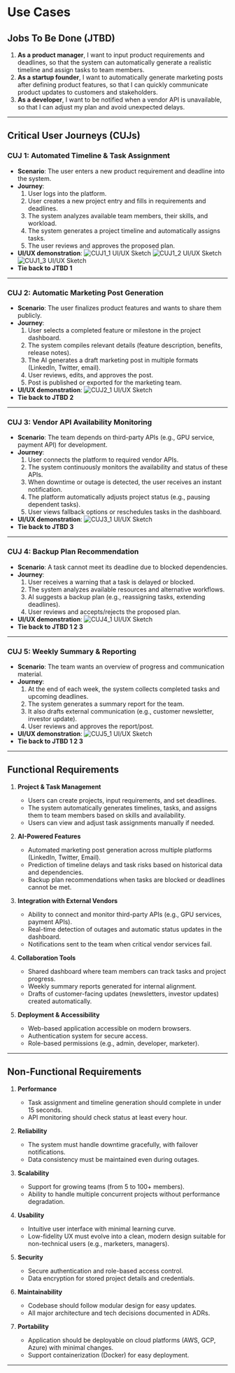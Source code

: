 # Use Cases

## Jobs To Be Done (JTBD)

1. **As a product manager**, I want to input product requirements and deadlines, so that the system can automatically generate a realistic timeline and assign tasks to team members.  
2. **As a startup founder**, I want to automatically generate marketing posts after defining product features, so that I can quickly communicate product updates to customers and stakeholders.  
3. **As a developer**, I want to be notified when a vendor API is unavailable, so that I can adjust my plan and avoid unexpected delays.  

---

## Critical User Journeys (CUJs)

### CUJ 1: Automated Timeline & Task Assignment  
- **Scenario**: The user enters a new product requirement and deadline into the system.  
- **Journey**:  
  1. User logs into the platform.  
  2. User creates a new project entry and fills in requirements and deadlines.  
  3. The system analyzes available team members, their skills, and workload.  
  4. The system generates a project timeline and automatically assigns tasks.  
  5. The user reviews and approves the proposed plan.  
- **UI/UX demonstration**:
![CUJ1_1 UI/UX Sketch](./use_cases_asset/CUJ1_1.png)
![CUJ1_2 UI/UX Sketch](./use_cases_asset/CUJ1_2.png)
![CUJ1_3 UI/UX Sketch](./use_cases_asset/CUJ1_3.png)
- **Tie back to JTBD 1**

---

### CUJ 2: Automatic Marketing Post Generation  
- **Scenario**: The user finalizes product features and wants to share them publicly.  
- **Journey**:  
  1. User selects a completed feature or milestone in the project dashboard.  
  2. The system compiles relevant details (feature description, benefits, release notes).  
  3. The AI generates a draft marketing post in multiple formats (LinkedIn, Twitter, email).  
  4. User reviews, edits, and approves the post.  
  5. Post is published or exported for the marketing team.  
- **UI/UX demonstration**:
![CUJ2_1 UI/UX Sketch](./use_cases_asset/CUJ2_1.png)
- **Tie back to JTBD 2**

---

### CUJ 3: Vendor API Availability Monitoring  
- **Scenario**: The team depends on third-party APIs (e.g., GPU service, payment API) for development.  
- **Journey**:  
  1. User connects the platform to required vendor APIs.  
  2. The system continuously monitors the availability and status of these APIs.  
  3. When downtime or outage is detected, the user receives an instant notification.  
  4. The platform automatically adjusts project status (e.g., pausing dependent tasks).  
  5. User views fallback options or reschedules tasks in the dashboard.  
- **UI/UX demonstration**:
![CUJ3_1 UI/UX Sketch](./use_cases_asset/CUJ3_1.png)
- **Tie back to JTBD 3**

---

### CUJ 4: Backup Plan Recommendation
- **Scenario**: A task cannot meet its deadline due to blocked dependencies.  
- **Journey**:  
  1. User receives a warning that a task is delayed or blocked.  
  2. The system analyzes available resources and alternative workflows.  
  3. AI suggests a backup plan (e.g., reassigning tasks, extending deadlines).  
  4. User reviews and accepts/rejects the proposed plan.  
- **UI/UX demonstration**:
![CUJ4_1 UI/UX Sketch](./use_cases_asset/CUJ4_1.png)
- **Tie back to JTBD 1 2 3**

---

### CUJ 5: Weekly Summary & Reporting
- **Scenario**: The team wants an overview of progress and communication material.  
- **Journey**:  
  1. At the end of each week, the system collects completed tasks and upcoming deadlines.  
  2. The system generates a summary report for the team.  
  3. It also drafts external communication (e.g., customer newsletter, investor update).  
  4. User reviews and approves the report/post.  
- **UI/UX demonstration**:
![CUJ5_1 UI/UX Sketch](./use_cases_asset/CUJ5_1.png)
- **Tie back to JTBD 1 2 3**

---

## Functional Requirements

1. **Project & Task Management**
   - Users can create projects, input requirements, and set deadlines.
   - The system automatically generates timelines, tasks, and assigns them to team members based on skills and availability.
   - Users can view and adjust task assignments manually if needed.

2. **AI-Powered Features**
   - Automated marketing post generation across multiple platforms (LinkedIn, Twitter, Email).
   - Prediction of timeline delays and task risks based on historical data and dependencies.
   - Backup plan recommendations when tasks are blocked or deadlines cannot be met.

3. **Integration with External Vendors**
   - Ability to connect and monitor third-party APIs (e.g., GPU services, payment APIs).
   - Real-time detection of outages and automatic status updates in the dashboard.
   - Notifications sent to the team when critical vendor services fail.

4. **Collaboration Tools**
   - Shared dashboard where team members can track tasks and project progress.
   - Weekly summary reports generated for internal alignment.
   - Drafts of customer-facing updates (newsletters, investor updates) created automatically.

5. **Deployment & Accessibility**
   - Web-based application accessible on modern browsers.
   - Authentication system for secure access.
   - Role-based permissions (e.g., admin, developer, marketer).

---

## Non-Functional Requirements

1. **Performance**
   - Task assignment and timeline generation should complete in under 15 seconds.
   - API monitoring should check status at least every hour.

2. **Reliability**
   - The system must handle downtime gracefully, with failover notifications.
   - Data consistency must be maintained even during outages.

3. **Scalability**
   - Support for growing teams (from 5 to 100+ members).
   - Ability to handle multiple concurrent projects without performance degradation.

4. **Usability**
   - Intuitive user interface with minimal learning curve.
   - Low-fidelity UX must evolve into a clean, modern design suitable for non-technical users (e.g., marketers, managers).

5. **Security**
   - Secure authentication and role-based access control.
   - Data encryption for stored project details and credentials.

6. **Maintainability**
   - Codebase should follow modular design for easy updates.
   - All major architecture and tech decisions documented in ADRs.

7. **Portability**
   - Application should be deployable on cloud platforms (AWS, GCP, Azure) with minimal changes.
   - Support containerization (Docker) for easy deployment.

---
